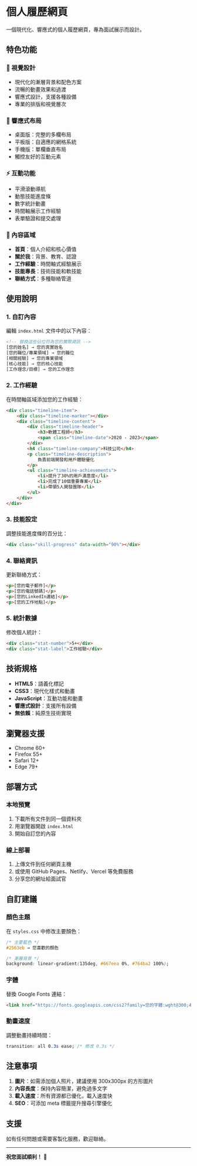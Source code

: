 # 個人履歷網頁

一個現代化、響應式的個人履歷網頁，專為面試展示而設計。

## 特色功能

### 🎨 視覺設計
- 現代化的漸層背景和配色方案
- 流暢的動畫效果和過渡
- 響應式設計，支援各種設備
- 專業的排版和視覺層次

### 📱 響應式布局
- 桌面版：完整的多欄布局
- 平板版：自適應的網格系統
- 手機版：單欄垂直布局
- 觸控友好的互動元素

### ⚡ 互動功能
- 平滑滾動導航
- 動態技能進度條
- 數字統計動畫
- 時間軸展示工作經驗
- 表單驗證和提交處理

### 🎯 內容區域
- **首頁**：個人介紹和核心價值
- **關於我**：背景、教育、認證
- **工作經驗**：時間軸式經驗展示
- **技能專長**：技術技能和軟技能
- **聯絡方式**：多種聯絡管道

## 使用說明

### 1. 自訂內容
編輯 `index.html` 文件中的以下內容：

```html
<!-- 替換這些佔位符為您的實際資訊 -->
[您的姓名] → 您的真實姓名
[您的職位/專業領域] → 您的職位
[相關經驗] → 您的專業領域
[核心技能] → 您的核心技能
[工作理念/目標] → 您的工作理念
```

### 2. 工作經驗
在時間軸區域添加您的工作經驗：

```html
<div class="timeline-item">
    <div class="timeline-marker"></div>
    <div class="timeline-content">
        <div class="timeline-header">
            <h3>軟體工程師</h3>
            <span class="timeline-date">2020 - 2023</span>
        </div>
        <h4 class="timeline-company">科技公司</h4>
        <p class="timeline-description">
            負責前端開發和用戶體驗優化
        </p>
        <ul class="timeline-achievements">
            <li>提升了30%的用戶滿意度</li>
            <li>完成了10個重要專案</li>
            <li>帶領5人開發團隊</li>
        </ul>
    </div>
</div>
```

### 3. 技能設定
調整技能進度條的百分比：

```html
<div class="skill-progress" data-width="90%"></div>
```

### 4. 聯絡資訊
更新聯絡方式：

```html
<p>[您的電子郵件]</p>
<p>[您的電話號碼]</p>
<p>[您的LinkedIn連結]</p>
<p>[您的工作地點]</p>
```

### 5. 統計數據
修改個人統計：

```html
<div class="stat-number">5+</div>
<div class="stat-label">工作經驗</div>
```

## 技術規格

- **HTML5**：語義化標記
- **CSS3**：現代化樣式和動畫
- **JavaScript**：互動功能和動畫
- **響應式設計**：支援所有設備
- **無依賴**：純原生技術實現

## 瀏覽器支援

- Chrome 60+
- Firefox 55+
- Safari 12+
- Edge 79+

## 部署方式

### 本地預覽
1. 下載所有文件到同一個資料夾
2. 用瀏覽器開啟 `index.html`
3. 開始自訂您的內容

### 線上部署
1. 上傳文件到任何網頁主機
2. 或使用 GitHub Pages、Netlify、Vercel 等免費服務
3. 分享您的網址給面試官

## 自訂建議

### 顏色主題
在 `styles.css` 中修改主要顏色：

```css
/* 主要藍色 */
#2563eb → 您喜歡的顏色

/* 漸層背景 */
background: linear-gradient(135deg, #667eea 0%, #764ba2 100%);
```

### 字體
替換 Google Fonts 連結：

```html
<link href="https://fonts.googleapis.com/css2?family=您的字體:wght@300;400;500;700&display=swap" rel="stylesheet">
```

### 動畫速度
調整動畫持續時間：

```css
transition: all 0.3s ease; /* 修改 0.3s */
```

## 注意事項

1. **圖片**：如需添加個人照片，建議使用 300x300px 的方形圖片
2. **內容長度**：保持內容簡潔，避免過多文字
3. **載入速度**：所有資源都已優化，載入速度快
4. **SEO**：可添加 meta 標籤提升搜尋引擎優化

## 支援

如有任何問題或需要客製化服務，歡迎聯絡。

---

**祝您面試順利！** 🎉
